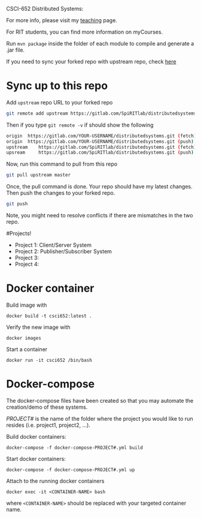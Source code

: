 CSCI-652 Distributed Systems:

For more info, please visit my [teaching](https://www.cs.rit.edu/~ph/teaching) page.

For RIT students, you can find more information on myCourses.

Run ```mvn package``` inside the folder of each module to compile and generate a .jar file.


If you need to sync your forked repo with upstream repo, check [here](https://help.github.com/en/github/collaborating-with-issues-and-pull-requests/syncing-a-fork)

# Sync up to this repo

Add `upstream` repo URL to your forked repo
```bash
git remote add upstream https://gitlab.com/SpiRITlab/distributedsystems.git
```

Then if you type ```git remote -v``` if should show the following
```bash
origin	https://gitlab.com/YOUR-USERNAME/distributedsystems.git (fetch)
origin	https://gitlab.com/YOUR-USERNAME/distributedsystems.git (push)
upstream	https://gitlab.com/SpiRITlab/distributedsystems.git (fetch)
upsream		https://gitlab.com/SpiRITlab/distributedsystems.git (push)
```

Now, run this command to pull from this repo
```bash
git pull upstream master
```

Once, the pull command is done. Your repo should have my latest changes. Then push the changes to your forked repo.
```bash
git push
```

Note, you might need to resolve conflicts if there are mismatches in the two repo.

#Projects!

- Project 1: Client/Server System
- Project 2: Publisher/Subscriber System
- Project 3:
- Project 4:

# Docker container
Build image with
```
docker build -t csci652:latest .
```

Verify the new image with 
```
docker images
```

Start a container
```
docker run -it csci652 /bin/bash
```


# Docker-compose
The docker-compose files have been created so that you may automate the creation/demo of these systems.

_PROJECT#_ is the name of the folder where the project you would like to run resides (i.e. project1, project2, ...).

Build docker containers:
```
docker-compose -f docker-compose-PROJECT#.yml build
```

Start docker containers:
```
docker-compose -f docker-compose-PROJECT#.yml up
```

Attach to the running docker containers
```
docker exec -it <CONTAINER-NAME> bash
```
where `<CONTAINER-NAME>` should be replaced with your targeted container name.